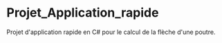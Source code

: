 # Projet_Application_rapide
 Projet d'application rapide en C# pour le calcul de la flèche d'une poutre.
